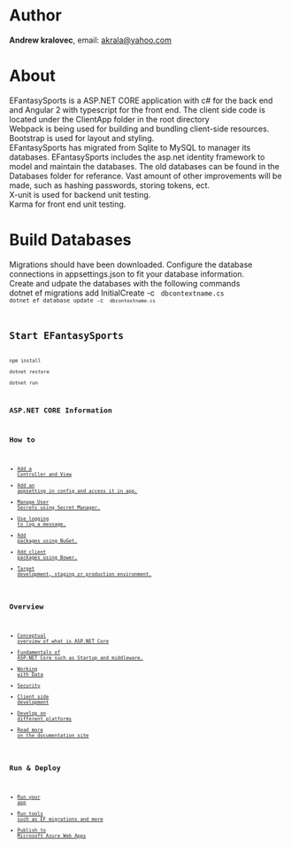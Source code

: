 #  Author 
**Andrew kralovec**, email: [akrala@yahoo.com](mailto:akrala@yahoo.com)

# About
EFantasySports is a ASP.NET CORE application with c# for the back end and Angular 2 with typescript for the front end. 
The client side code is located under the ClientApp folder in the root directory  
Webpack is being used for building and bundling client-side resources.    
Bootstrap is used for layout and styling.  
EFantasySports has migrated from Sqlite to MySQL to manager its databases. EFantasySports includes the asp.net identity framework to model and maintain the databases. The old databases can be found in the Databases folder for referance. 
Vast amount of other improvements will be made, such as hashing passwords, storing tokens, ect.     
X-unit is used for backend unit testing.  
Karma for front end unit testing.  

# Build Databases
Migrations should have been downloaded. Configure the database connections in appsettings.json to fit your database information.  
Create and udpate the databases with the following commands  
dotnet ef migrations add InitialCreate -c <code> dbcontextname.cs <code>
dotnet ef database update -c <code> dbcontextname.cs <code>

# Start EFantasySports 
npm install  
dotnet restore  
dotnet run  


## ASP.NET CORE Information 

## How to

*   [Add a Controller and View](https://go.microsoft.com/fwlink/?LinkID=398600)
*   [Add an appsetting in config and access it in app.](https://go.microsoft.com/fwlink/?LinkID=699562)
*   [Manage User Secrets using Secret Manager.](https://go.microsoft.com/fwlink/?LinkId=699315)
*   [Use logging to log a message.](https://go.microsoft.com/fwlink/?LinkId=699316)
*   [Add packages using NuGet.](https://go.microsoft.com/fwlink/?LinkId=699317)
*   [Add client packages using Bower.](https://go.microsoft.com/fwlink/?LinkId=699318)
*   [Target development, staging or production environment.](https://go.microsoft.com/fwlink/?LinkId=699319)

## Overview

*   [Conceptual overview of what is ASP.NET Core](https://go.microsoft.com/fwlink/?LinkId=518008)
*   [Fundamentals of ASP.NET Core such as Startup and middleware.](https://go.microsoft.com/fwlink/?LinkId=699320)
*   [Working with Data](https://go.microsoft.com/fwlink/?LinkId=398602)
*   [Security](https://go.microsoft.com/fwlink/?LinkId=398603)
*   [Client side development](https://go.microsoft.com/fwlink/?LinkID=699321)
*   [Develop on different platforms](https://go.microsoft.com/fwlink/?LinkID=699322)
*   [Read more on the documentation site](https://go.microsoft.com/fwlink/?LinkID=699323)

## Run & Deploy

*   [Run your app](https://go.microsoft.com/fwlink/?LinkID=517851)
*   [Run tools such as EF migrations and more](https://go.microsoft.com/fwlink/?LinkID=517853)
*   [Publish to Microsoft Azure Web Apps](https://go.microsoft.com/fwlink/?LinkID=398609)
